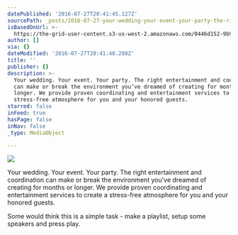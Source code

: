 ```yaml
---
datePublished: '2016-07-27T20:41:45.127Z'
sourcePath: _posts/2016-07-27-your-wedding-your-event-your-party-the-right-entertainmen.md
isBasedOnUrl: >-
  https://the-grid-user-content.s3-us-west-2.amazonaws.com/0446d152-9b91-40c9-b659-5b8d4581a6fb.jpg
author: []
via: {}
dateModified: '2016-07-27T20:41:40.288Z'
title: ''
publisher: {}
description: >-
  Your wedding. Your event. Your party. The right entertainment and coordination
  can make or break the environment you’ve dreamed of creating for months or
  longer. We provide proven coordinating and entertainment services to create a
  stress-free atmosphere for you and your honored guests.
starred: false
inFeed: true
hasPage: false
inNav: false
_type: MediaObject

---
```

![](https://imgflo.herokuapp.com/graph/vahj1ThiexotieMo/214f5400c01a6178ecf11f373142d6c8/croprotate.jpg?cropheight=2293&cropwidth=1863&degrees=0&input=https%3A%2F%2Fthe-grid-user-content.s3-us-west-2.amazonaws.com%2F0446d152-9b91-40c9-b659-5b8d4581a6fb.jpg&x=0&y=0)

Your wedding. Your event. Your party. The right entertainment and coordination can make or break the environment you've dreamed of creating for months or longer. We provide proven coordinating and entertainment services to create a stress-free atmosphere for you and your honored guests.

Some would think this is a simple task - make a playlist, setup some speakers and press play.